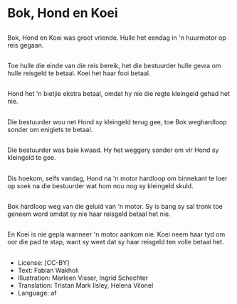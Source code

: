 # Bok, Hond en Koei

##
Bok, Hond en Koei was groot vriende. Hulle het eendag in 'n huurmotor op reis gegaan.

##
Toe hulle die einde van die reis bereik, het die bestuurder hulle gevra om hulle reisgeld te betaal. Koei het haar fooi betaal.

##
Hond het 'n bietjie ekstra betaal, omdat hy nie die regte kleingeld gehad het nie.

##
Die bestuurder wou net Hond sy kleingeld terug gee, toe Bok weghardloop sonder om enigiets te betaal.

##
Die bestuurder was baie kwaad. Hy het weggery sonder om vir Hond sy kleingeld te gee.

##
Dis hoekom, selfs vandag, Hond na 'n motor hardloop om binnekant te loer op soek na die bestuurder wat hom nou nog sy kleingeld skuld.

##
Bok hardloop weg van die geluid van 'n motor. Sy is bang sy sal tronk toe geneem word omdat sy nie haar reisgeld betaal het nie.

##
En Koei is nie gepla wanneer 'n motor aankom nie. Koei neem haar tyd om oor die pad te stap, want sy weet dat sy haar reisgeld ten volle betaal het.

##
* License: [CC-BY]
* Text: Fabian Wakholi
* Illustration: Marleen Visser, Ingrid Schechter
* Translation: Tristan Mark Ilsley, Helena Vilonel
* Language: af
